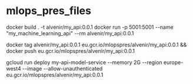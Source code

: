 # mlops_pres_files

docker build . -t alvenir/my_api:0.0.1
docker run -p 5001:5001 --name "my_machine_learning_api" --rm alvenir/my_api:0.0.1
 
docker tag alvenir/my_api:0.0.1 eu.gcr.io/mlopspres/alvenir/my_api:0.0.1 && docker push eu.gcr.io/mlopspres/alvenir/my_api:0.0.1

gcloud run deploy my-api-model-service --memory 2G --region europe-west4 --image --allow-unauthenticated eu.gcr.io/mlopspres/alvenir/my_api:0.0.1
